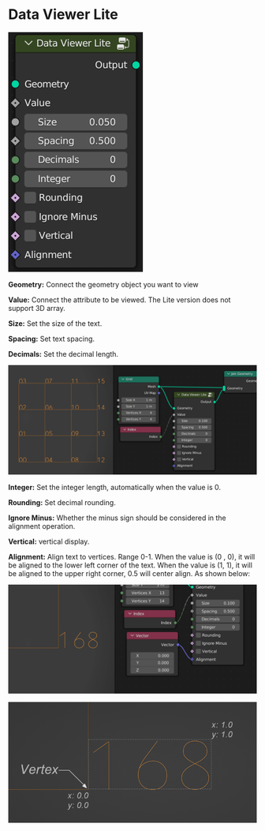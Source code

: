 # Data Viewer Lite

![lite](img/lite.png)



**Geometry:** Connect the geometry object you want to view

**Value:** Connect the attribute to be viewed. The Lite version does not support 3D array.

**Size:** Set the size of the text.

**Spacing:** Set text spacing.

**Decimals:** Set the decimal length.

![vlite](img/vlite.gif)

**Integer:** Set the integer length, automatically when the value is 0.

**Rounding:** Set decimal rounding.

**Ignore Minus:** Whether the minus sign should be considered in the alignment operation.

**Vertical:** vertical display.

**Alignment:** Align text to vertices. Range 0-1. When the value is (0 , 0), it will be aligned to the lower left corner of the text. When the value is (1, 1), it will be aligned to the upper right corner, 0.5 will center align. As shown below:

![valign](img/valign.gif)

![align](img/align.png)